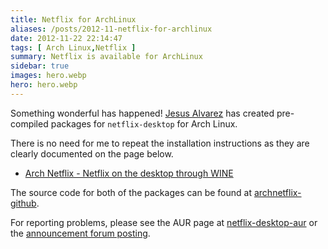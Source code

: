 ```yaml
---
title: Netflix for ArchLinux
aliases: /posts/2012-11-netflix-for-archlinux
date: 2012-11-22 22:14:47
tags: [ Arch Linux,Netflix ]
summary: Netflix is available for ArchLinux
sidebar: true
images: hero.webp
hero: hero.webp
---
```


Something wonderful has happened! [Jesus Alvarez](http://demizerone.com/) has
created pre-compiled packages for `netflix-desktop` for Arch Linux.

There is no need for me to repeat the installation instructions as they are
clearly documented on the page below.

  * [Arch Netflix - Netflix on the desktop through WINE](http://demizerone.com/archnetflix/)

The source code for both of the packages can be found at [archnetflix-github](https://github.com/demizer/archnetflix).

For reporting problems, please see the AUR page at [netflix-desktop-aur](https://aur.archlinux.org/packages/netflix-desktop) or the [announcement forum posting](https://bbs.archlinux.org/viewtopic.php?pid=1196370).
